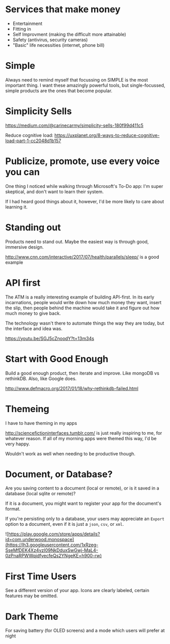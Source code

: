 # Services that make money
- Entertainment
- Fitting in
- Self Improvment (making the difficult more attainable)
- Safety (antivirus, security cameras)
- "Basic" life necessities (internet, phone bill)

# Simple
Always need to remind myself that focussing on SIMPLE is the most important thing. I want these amazingly powerful tools, but single-focussed, simple products are the ones that become popular.

# Simplicity Sells
https://medium.com/@carinecarmy/simplicity-sells-180f99d411c5

Reduce cognitive load: https://uxplanet.org/8-ways-to-reduce-cognitive-load-part-1-cc2048d1b157

# Publicize, promote, use every voice you can
One thing I noticed while walking through Microsoft's To-Do app: I'm super skeptical, and don't want to learn their system.

If I had heard good things about it, however, I'd be more likely to care about learning it.

# Standing out
Products need to stand out. Maybe the easiest way is through good, immersive design.

http://www.cnn.com/interactive/2017/07/health/parallels/sleep/ is a good example

# API first
The ATM is a really interesting example of building API-first. In its early incarnations, people would write down how much money they want, insert the slip, then people behind the machine would take it and figure out how much money to give back.

The technology wasn't there to automate things the way they are today, but the interface and idea was.

https://youtu.be/SGJ5cZnoodY?t=13m34s

# Start with Good Enough
Build a good enough product, then iterate and improve. Like mongoDB vs rethinkDB. Also, like Google does.

http://www.defmacro.org/2017/01/18/why-rethinkdb-failed.html

# Themeing
I have to have theming in my apps

http://sciencefictioninterfaces.tumblr.com/ is just really inspiring to me, for whatever reason. If all of my morning apps were themed this way, I'd be very happy.

Wouldn't work as well when needing to be productive though.

# Document, or Database?
Are you saving content to a document (local or remote), or is it saved in a database (local sqlite or remote)?

If it is a document, you might want to register your app for the document's format.

If you're persisting only to a database, your users may appreciate an `Export` option to a document, even if it is just a `json`, `csv`, or `xml`.

![https://play.google.com/store/apps/details?id=com.underwood.monospace](https://lh3.googleusercontent.com/1xRzeg-SseMfDEK4Xz4vzI09NkDduxSwGwj-MaL4-0zPnaRPWWqjdfyecfeQs2YNgeKE=h900-rw)

# First Time Users
See a different version of your app. Icons are clearly labeled, certain features may be omitted.

# Dark Theme
For saving battery (for OLED screens) and a mode which users will prefer at night
